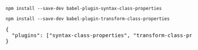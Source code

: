 `npm install --save-dev babel-plugin-syntax-class-properties`

`npm install --save-dev babel-plugin-transform-class-properties`

<pre>
{
  "plugins": ["syntax-class-properties", "transform-class-properties"]
}
</pre>

